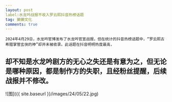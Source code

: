 ```yaml
---
layout: post
label:水龙吟战报不收入罗云熙抖音热榜话题
tag: 獭獭文化
comments: true
---
```


    2024年4月29日，水龙吟官博发布了水龙吟官宣战报，但在统计的抖音热榜话题中，“罗云熙古希腊掌管玄侠的神”却并未被收录。此话题在抖音明明热度最高，
却不知是水龙吟剧方的无心之失还是有意为之，但无论是哪种原因，都是制作方的失职，且经粉丝提醒，后续战报并不修改。
---

![图]({{ site.baseurl }}/images/24/05/22.jpg)
